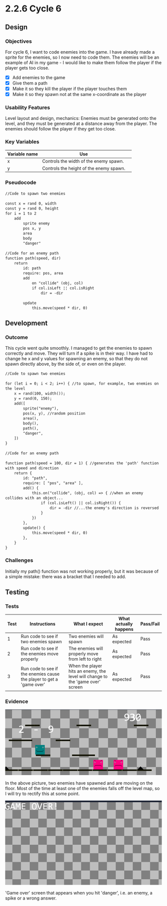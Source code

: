 # 2.2.6 Cycle 6

## Design

### Objectives

For cycle 6, I want to code enemies into the game. I have already made a sprite for the enemies, so I now need to code them. The enemies will be an example of AI in my game - I would like to make them follow the player if the player gets too close.

* [x] Add enemies to the game
* [x] Give them a path
* [x] Make it so they kill the player if the player touches them
* [x] Make it so they spawn not at the same x-coordinate as the player

### Usability Features

Level layout and design, mechanics: Enemies must be generated onto the level, and they must be generated at a distance away from the player. The enemies should follow the player if they get too close.

### Key Variables

<table><thead><tr><th>Variable name</th><th>Use</th><th data-hidden></th></tr></thead><tbody><tr><td>x</td><td>Controls the width of the enemy spawn.</td><td></td></tr><tr><td>y</td><td>Controls the height of the enemy spawn.</td><td></td></tr></tbody></table>

### Pseudocode

```
//Code to spawn two enemies

const x = rand 0, width
const y = rand 0, height
for i = 1 to 2
    add
        sprite enemy
        pos x, y
        area
        body
        "danger"

//Code for an enemy path
function path(speed, dir)
    return
        id: path
        require: pos, area
        add
            on "collide" (obj, col)
            if col.isLeft ¦¦ col.isRight
                dir = -dir
        
        update
            this.move(speed * dir, 0)
```

## Development

### Outcome

This cycle went quite smoothly. I managed to get the enemies to spawn correctly and move. They will turn if a spike is in their way. I have had to change he x and y values for spawning an enemy, so that they do not spawn directly above, by the side of, or even on the player.

```
//Code to spawn two enemies

for (let i = 0; i < 2; i++) { //to spawn, for example, two enemies on the level
    x = rand(100, width());
    y = rand(0, 150);
    add([
        sprite("enemy"),
        pos(x, y), //random position
        area(),
        body(),
        path(),
        "danger",
    ])
}

//Code for an enemy path

function path(speed = 100, dir = 1) { //generates the 'path' function with speed and direction
    return {
        id: "path",
        require: [ "pos", "area" ],
        add() {
            this.on("collide", (obj, col) => { //when an enemy collides with an object...
                if (col.isLeft() || col.isRight()) {
                    dir = -dir //...the enemy's direction is reversed
                }
            })
        },
        update() {
            this.move(speed * dir, 0)
        },
    }
}
```

### Challenges

Initially my path() function was not working properly, but it was because of a simple mistake: there was a bracket that I needed to add.

## Testing

### Tests

| Test | Instructions                                                         | What I expect                                                                  | What actually happens | Pass/Fail |
| ---- | -------------------------------------------------------------------- | ------------------------------------------------------------------------------ | --------------------- | --------- |
| 1    | Run code to see if two enemies spawn                                 | Two enemies will spawn                                                         | As expected           | Pass      |
| 2    | Run code to see if the enemies move properly                         | The enemies will properly move from left to right                              | As expected           | Pass      |
| 3    | Run code to see if the enemies cause the player to get a 'game over' | When the player hits an enemy, the level will change to the 'game over' screen | As expected           | Pass      |

### Evidence

![](<../.gitbook/assets/image (1) (1).png>)

In the above picture, two enemies have spawned and are moving on the floor. Most of the time at least one of the enemies falls off the level map, so I will try to rectify this at some point.

![](<../.gitbook/assets/image (4) (1).png>)

'Game over' screen that appears when you hit 'danger', i.e. an enemy, a spike or a wrong answer.
